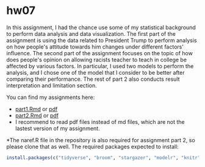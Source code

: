 # hw07
In this assignment, I had the chance use some of my statistical background to perform data analysis and data visualization.
The first part of the assignment is using the data related to President Trump to perform analysis on how people's attitude towards him changes under different factors' influence. The second part of the assignment focuses on the topic of how does people's opinion on allowing racists teacher to teach in college be affected by various factors. In particular, I used two models to perform the analysis, and I chose one of the model that I consider to be better after comparing their performance. The rest of part 2 also conducts result interpretation and limitation section.

You can find my assignments here:

* [part1.Rmd](hw07_PartI.Rmd) or [pdf](hw07_PartI.pdf)
* [part2.Rmd](hw07_PartII.Rmd) or [pdf](hw07_PartII.pdf)
* I recommend to read pdf files instead of md files, which are not the lastest version of my assignment.


*The naref.R file in the repository is also required for assignment part 2, so please clone that as well.
The required packages expected to install:

```r
install.packages(c("tidyverse", "broom", "stargazer", "modelr", "knitr"))
```
